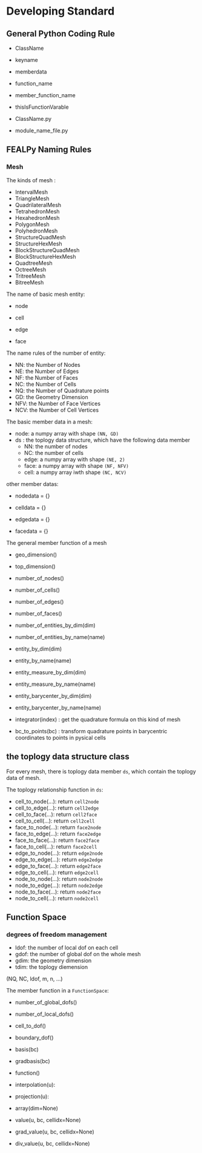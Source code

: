 # Developing Standard 

## General Python Coding Rule

* ClassName
* keyname
* memberdata
* function_name
* member_function_name
* thisIsFunctionVarable


* ClassName.py
* module_name_file.py


## FEALPy Naming Rules 

### Mesh

The kinds of mesh :

* IntervalMesh
* TriangleMesh
* QuadrilateralMesh
* TetrahedronMesh
* HexahedronMesh
* PolygonMesh
* PolyhedronMesh
* StructureQuadMesh
* StructureHexMesh
* BlockStructureQuadMesh
* BlockStructureHexMesh
* QuadtreeMesh
* OctreeMesh
* TritreeMesh
* BitreeMesh

The name of basic mesh entity:
* node
* cell

* edge
* face

The name rules of the number of entity:

* NN: the Number of Nodes 
* NE: the Number of Edges 
* NF: the Number of Faces
* NC: the Number of Cells 
* NQ: the Number of Quadrature points
* GD: the Geometry Dimension
* NFV: the Number of Face Vertices 
* NCV: the Number of Cell Vertices 


The basic member data in a mesh:
* node: a numpy array with shape `(NN, GD)`
* ds : the toplogy data structure, which have the following data member
    + NN: the number of nodes 
    + NC: the number of cells
    + edge: a numpy array with shape `(NE, 2)`
    + face: a numpy array with shape `(NF, NFV)`
    + cell: a numpy array iwth shape `(NC, NCV)`

other member datas:
* nodedata = {}
* celldata = {}

* edgedata = {}
* facedata = {}


The general member function of a mesh

* geo_dimension()
* top_dimension()

* number_of_nodes()
* number_of_cells()
* number_of_edges()
* number_of_faces()
* number_of_entities_by_dim(dim)
* number_of_entities_by_name(name)

* entity_by_dim(dim)
* entity_by_name(name)

* entity_measure_by_dim(dim)
* entity_measure_by_name(name)

* entity_barycenter_by_dim(dim) 
* entity_barycenter_by_name(name) 

* integrator(index) : get the quadrature formula on this kind of mesh
* bc_to_points(bc) : transform quadrature points in barycentric coordinates to points in pysical cells

## the toplogy data structure class

For every mesh, there is toplogy data member `ds`, which contain the toplogy
data of mesh. 

The toplogy relationship function in `ds`:
*  cell_to_node(...): return `cell2node` 
*  cell_to_edge(...): return `cell2edge` 
*  cell_to_face(...): return `cell2face` 
*  cell_to_cell(...): return `cell2cell` 
*  face_to_node(...): return `face2node` 
*  face_to_edge(...): return `face2edge`
*  face_to_face(...): return `face2face`
*  face_to_cell(...): return `face2cell`
*  edge_to_node(...): return `edge2node`
*  edge_to_edge(...): return `edge2edge`
*  edge_to_face(...): return `edge2face`
*  edge_to_cell(...): return `edge2cell`
*  node_to_node(...): return `node2node`
*  node_to_edge(...): return `node2edge`
*  node_to_face(...): return `node2face`
*  node_to_cell(...): return `node2cell`

## Function Space

### degrees of freedom management 

* ldof: the number of local dof on each cell
* gdof: the number of global dof on the whole mesh
* gdim: the geometry dimension 
* tdim: the toplogy diemension

(NQ, NC, ldof, m, n, ...)

The member function in a `FunctionSpace`:

* number_of_global_dofs()
* number_of_local_dofs()
* cell_to_dof()
* boundary_dof()
* basis(bc)
* gradbasis(bc)
* function()

* interpolation(u):
* projection(u): 

* array(dim=None)
* value(u, bc, cellidx=None)
* grad_value(u, bc, cellidx=None)
* div_value(u, bc, cellidx=None)
